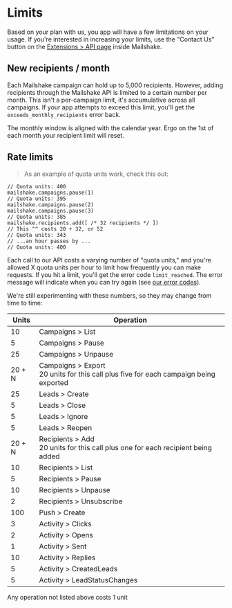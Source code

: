 # Limits

Based on your plan with us, you app will have a few limitations on your usage. If you're interested in increasing your limits, use the "Contact Us" button on the <a href="https://mailshake.com/app/#/redirect/extensions/api" target="_blank">Extensions &gt; API page</a> inside Mailshake.

## New recipients / month

Each Mailshake campaign can hold up to 5,000 recipients. However, adding recipients through the Mailshake API is limited to a certain number per month. This isn't a per-campaign limit, it's accumulative across all campaigns. If your app attempts to exceed this limit, you'll get the `exceeds_monthly_recipients` error back.

The monthly window is aligned with the calendar year. Ergo on the 1st of each month your recipient limit will reset.

## Rate limits

> As an example of quota units work, check this out:

```
// Quota units: 400
mailshake.campaigns.pause(1)
// Quota units: 395
mailshake.campaigns.pause(2)
mailshake.campaigns.pause(3)
// Quota units: 385
mailshake.recipients.add([ /* 32 recipients */ ])
// This ^^ costs 20 + 32, or 52
// Quota units: 343
// ...an hour passes by ...
// Quota units: 400
```

Each call to our API costs a varying number of "quota units," and you're allowed X quota units per hour to limit how frequently you can make requests. If you hit a limit, you'll get the error code `limit_reached`. The error message will indicate when you can try again (see [our error codes](#General-errors)).

<aside class="notice">We're still experimenting with these numbers, so they may change from time to time:</aside>

Units | Operation
---| ---
10 | Campaigns > List
5 | Campaigns > Pause
25 | Campaigns > Unpause
<div>20 + N</div> | Campaigns > Export <aside class="notice">20 units for this call plus five for each campaign being exported</aside>
25 | Leads > Create
5 | Leads > Close
5 | Leads > Ignore
5 | Leads > Reopen
<div>20 + N</div> | Recipients > Add <aside class="notice">20 units for this call plus one for each recipient being added</aside>
10 | Recipients > List
5 | Recipients > Pause
10 | Recipients > Unpause
2 | Recipients > Unsubscribe
100 | Push > Create
3 | Activity > Clicks
2 | Activity > Opens
1 | Activity > Sent
10 | Activity > Replies
5 | Activity > CreatedLeads
5 | Activity > LeadStatusChanges

<aside class="notice">Any operation not listed above costs 1 unit</aside>

